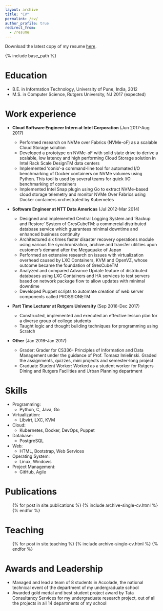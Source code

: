 ```yaml
---
layout: archive
title: "CV"
permalink: /cv/
author_profile: true
redirect_from:
  - /resume
---
```

Download the latest copy of my resume [here](https://github.com/saurabh-deochake/saurabh-deochake.github.io/raw/master/files/Saurabh%20Deochake%20Resume.pdf).   

{% include base_path %} 

Education
======
* B.E. in Information Technology, University of Pune, India, 2012
* M.S. in Computer Science, Rutgers University, NJ 2017 (expected)

Work experience
======
* **Cloud Software Engineer Intern at Intel Corporation** (Jun 2017-Aug 2017)
  * Performed research on NVMe over Fabrics (NVMe-oF) as a scalable Cloud Storage solution
  * Developed a prototype on NVMe-oF with solid state drive to derive a scalable, low latency and high performing Cloud Storage solution in Intel Rack Scale DesignTM data centers
  * Implemented ‘conio’-a command-line tool for automated I/O benchmarking of Docker containers on NVMe volumes using Python. This tool is used by several teams for quick I/O benchmarking of containers
  * Implemented Intel Snap plugin using Go to extract NVMe-based cloud storage telemetry and monitor NVMe Over Fabrics using Docker containers orchestrated by Kubernetes

* **Software Engineer at NTT Data Americas** (Jul 2012-Mar 2014)
  * Designed and implemented Central Logging System and ‘Backup and Restore’ System of GresCubeTM: a commercial distributed database service which guarantees minimal downtime and enhanced business continuity
  * Architectured six times faster disaster recovery operations module using various file synchronization, archive and transfer utilities upon customer’s demand after the Megaquake of Japan
  * Performed an extensive research on issues with virtualization overhead caused by LXC Containers, KVM and OpenVZ, whose outcome became the foundation of GresCubeTM
  * Analyzed and compared Advance Update feature of distributed databases using LXC Containers and HA services to test servers based on network package flow to allow updates with  minimal downtime
  * Developed Puppet scripts to automate creation of web server components called PROSSIONETM
 
* **Part Time Lecturer at Rutgers University** (Sep 2016-Dec 2017)
  * Constructed, implemented and executed an effective lesson plan for a diverse group of college students
  * Taught logic and thought building techniques for programming using Scratch
 
* **Other** (Jan 2016-Jan 2017)
  * Grader: Grader for CS336- Principles of Information and Data Management under the guidance of Prof. Tomasz Imielinski. Graded the assignments, quizzes, mini projects and semester-long project
  * Graduate Student Worker: Worked as a student worker for Rutgers Dining and Rutgers Facilities and Urban Planning department
  
 
 Skills
======
* Programming:
  * Python, C, Java, Go 
* Virtualization:
  * Libvirt, LXC, KVM 
* Cloud: 
  * Kubernetes, Docker, DevOps, Puppet
* Database:
  * PostgreSQL
* Web:
  * HTML, Bootstrap, Web Services 
* Operating System:
  * Linux, Windows 
* Project Management:
  * GitHub, Agile


Publications
======
  <ul>{% for post in site.publications %}
    {% include archive-single-cv.html %}
  {% endfor %}</ul>
  
Teaching
======
  <ul>{% for post in site.teaching %}
    {% include archive-single-cv.html %}
  {% endfor %}</ul>
  
Awards and Leadership
======
* Managed and lead a team of 8 students in Accolade, the national technical event of the department of my undergraduate school
*	Awarded gold medal and best student project award by Tata Consultancy Services for my undergraduate research project, out of all the projects in all 14 departments of my school

